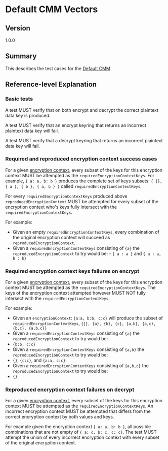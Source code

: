 [//]: # "Copyright Amazon.com Inc. or its affiliates. All Rights Reserved."
[//]: # "SPDX-License-Identifier: CC-BY-SA-4.0"

# Default CMM Vectors

## Version

1.0.0

## Summary

This describes the test cases for the [Default CMM](../../default-cmm.md)

## Reference-level Explanation

### Basic tests

A test MUST verify that on both encrypt and decrypt the correct
plaintext data key is produced.

A test MUST verify that an encrypt keyring that returns
an incorrect plaintext data key will fail.

A test MUST verify that a decrypt keyring that returns
an incorrect plaintext data key will fail.

### Required and reproduced encryption context success cases

For a given [encryption context](../../structures.md#encryption-context),
every subset of the keys for this encryption context
MUST be attempted as the `requiredEncryptionContextKeys`.
For example, `{ a: a, b: b }` produces the complete set of keys subsets: `{ {}, { a }, { b }, { a, b } }` called `requiredEncryptionContextKeys`.

For every `requiredEncryptionContextKeys` produced above
`reproducedEncryptionContext` MUST be attempted
for every subset of the encryption context
who's keys fully intersect with the `requiredEncryptionContextKeys`.

For example:

- Given an empty `requiredEncryptionContextKeys`,
  every combination of the original encryption context
  will succeed as `reproducedEncryptionContext`.
- Given a `requiredEncryptionContextKeys` consisting of `{a}` the
  `reproducedEncryptionContext` to try would be: - `{ a : a }` and `{ a : a, b : b}`

### Required encryption context keys failures on encrypt

For a given [encryption context](../../structures.md#encryption-context),
every subset of the keys for this encryption context
MUST be attempted as the `requiredEncryptionContextKeys`.
The keys of the encryption context attempted however
MUST NOT fully intersect with the `requiredEncryptionContextKeys`.

For example:

- Given an `encryptionContext`: `{a:a, b:b, c:c}` will produce the subset
  of `requiredEncryptionContextKeys`, `{{}, {a}, {b}, {c}, {a,b}, {a,c), {b,c}, {a,b,c}}`
- Given a `requiredEncryptionContextKeys` consisting of `{a}` the
  `reproducedEncryptionContext` to try would be:
- `{b:b, c:c}`
- Given a `requiredEncryptionContextKeys` consisting of `{a,b}` the
  `reproducedEncryptionContext` to try would be:
- `{}`, `{c:c}`, and `{a:a, c:c}`
- Given a `requiredEncryptionContextKeys` consisting of `{a,b,c}` the
  `reproducedEncryptionContext` to try would be:
- `{}`

### Reproduced encryption context failures on decrypt

For a given [encryption context](../../structures.md#encryption-context),
every subset of the keys for this encryption context
MUST be attempted as the `requiredEncryptionContextKeys`.
An incorrect encryption context
MUST be attempted that differs from the correct encryption context
by both values and keys.

For example given the encryption context `{ a: a, b: b }`,
all possible combinations that are not empty of `{ a: c, b: c, c: c}`.
The test MUST attempt the union of every incorrect encryption context
with every subset of the original encryption context.
